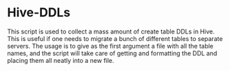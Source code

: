 # Hive-DDLs

This script is used to collect a mass amount of create table DDLs in Hive. This is useful if one needs to migrate a bunch of different tables to separate servers. The usage is to give as the first argument a file with all the table names, and the script will take care of getting and formatting the DDL and placing them all neatly into a new file.
